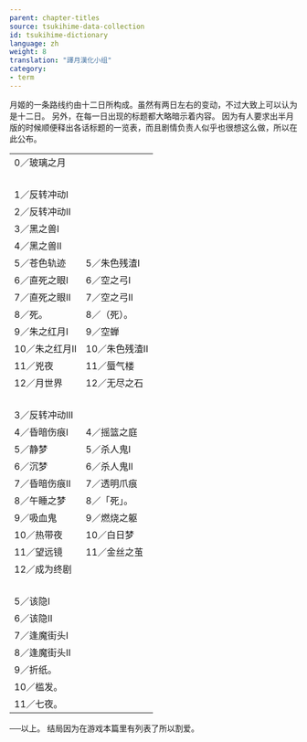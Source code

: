 ```yaml
---
parent: chapter-titles
source: tsukihime-data-collection
id: tsukihime-dictionary
language: zh
weight: 8
translation: "譯月漢化小组"
category:
- term
---
```


月姬的一条路线约由十二日所构成。虽然有两日左右的变动，不过大致上可以认为是十二日。
另外，在每一日出现的标题都大略暗示着内容。
因为有人要求出半月版的时候顺便释出各话标题的一览表，而且剧情负责人似乎也很想这么做，所以在此公布。

<table>
  <tr><td>0／玻璃之月</td><td></td></tr>
  <tr><td>&nbsp;</td><td>&nbsp;</td></tr>
  <tr><td>1／反转冲动I</td><td></td></tr>
  <tr><td>2／反转冲动II</td><td></td></tr>
  <tr><td>3／黑之兽I</td><td></td></tr>
  <tr><td>4／黑之兽II</td><td></td></tr>
  <tr><td>5／苍色轨迹</td><td>5／朱色残渣I</td></tr>
  <tr><td>6／直死之眼I</td><td>6／空之弓I</td></tr>
  <tr><td>7／直死之眼II</td><td>7／空之弓II</td></tr>
  <tr><td>8／死。</td><td>8／（死）。</td></tr>
  <tr><td>9／朱之红月I</td><td>9／空蝉</td></tr>
  <tr><td>10／朱之红月II</td><td>10／朱色残渣II</td></tr>
  <tr><td>11／兇夜</td><td>11／蜃气楼</td></tr>
  <tr><td>12／月世界</td><td>12／无尽之石</td></tr>
  <tr><td>&nbsp;</td><td>&nbsp;</td></tr>
  <tr><td>3／反转冲动III</td><td></td></tr>
  <tr><td>4／昏暗伤痕I</td><td>4／摇篮之庭</td></tr>
  <tr><td>5／静梦</td><td>5／杀人鬼I</td></tr>
  <tr><td>6／沉梦</td><td>6／杀人鬼II</td></tr>
  <tr><td>7／昏暗伤痕II</td><td>7／透明爪痕</td></tr>
  <tr><td>8／午睡之梦</td><td>8／「死」。</td></tr>
  <tr><td>9／吸血鬼</td><td>9／燃烧之躯</td></tr>
  <tr><td>10／热带夜</td><td>10／白日梦</td></tr>
  <tr><td>11／望远镜</td><td>11／金丝之茧</td></tr>
  <tr><td>12／成为终剧</td><td></td></tr>
  <tr><td>&nbsp;</td><td>&nbsp;</td></tr>
  <tr><td>5／该隐I</td><td></td></tr>
  <tr><td>6／该隐II</td><td></td></tr>
  <tr><td>7／逢魔街头I</td><td></td></tr>
  <tr><td>8／逢魔街头II</td><td></td></tr>
  <tr><td>9／折纸。</td><td></td></tr>
  <tr><td>10／槛发。</td><td></td></tr>
  <tr><td>11／七夜。</td><td></td></tr>
</table>

──以上。
结局因为在游戏本篇里有列表了所以割爱。
